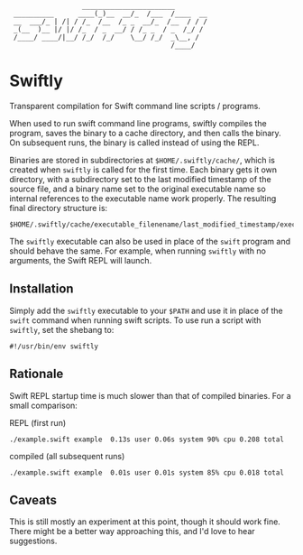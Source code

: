                       _______________________
     __________      ____(_)__  __/_  /___  /____  __
     __  ___/_ | /| / /_  /__  /_ _  __/_  /__  / / /
     _(__  )__ |/ |/ /_  / _  __/ / /_ _  / _  /_/ /
     /____/ ____/|__/ /_/  /_/    \__/ /_/  _\__, /
                                            /____/

# Swiftly

Transparent compilation for Swift command line scripts / programs.

When used to run swift command line programs, swiftly compiles the program,
saves the binary to a cache directory, and then calls the binary. On
subsequent runs, the binary is called instead of using the REPL.

Binaries are stored in subdirectories at `$HOME/.swiftly/cache/`, which is
created when `swiftly` is called for the first time. Each binary gets it
own directory, with a subdirectory set to the last modified timestamp of the
source file, and a binary name set to the original executable name so
internal references to the executable name work properly. The resulting final
directory structure is:

    $HOME/.swiftly/cache/executable_filenename/last_modified_timestamp/executable_filenename

The `swiftly` executable can also be used in place of the `swift`
program and should behave the same. For example, when running `swiftly` with no
arguments, the Swift REPL will launch.

## Installation

Simply add the `swiftly` executable to your `$PATH` and use it in place
of the `swift` command when running swift scripts. To use run a script with
`swiftly`, set the shebang to:

    #!/usr/bin/env swiftly

## Rationale

Swift REPL startup time is much slower than that of compiled binaries.
For a small comparison:

REPL (first run)

    ./example.swift example  0.13s user 0.06s system 90% cpu 0.208 total

compiled (all subsequent runs)

    ./example.swift example  0.01s user 0.01s system 85% cpu 0.018 total

## Caveats

This is still mostly an experiment at this point, though it should work
fine. There might be a better way approaching this, and I'd love to hear
suggestions.

